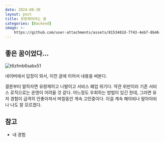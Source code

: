 ```yaml
---
date: 2024-08-30
layout: post
title: 유량제어라는 꿈
categories: [Backend]
image: >-
    https://github.com/user-attachments/assets/8153482d-7743-4eb7-8b46-66d4e001b48a
---
```


## 좋은 꿈이었다...

![t6zfmb6sabx51](https://github.com/user-attachments/assets/78855300-2ee7-4d9e-924e-346dc076d4d4)

네이버에서 답장이 와서, 이전 글에 이어서 내용을 써본다.

결론부터 말하자면 유량제어고 나발이고 서비스 폐업 위기다.
약관 위반이라 기존 서비스 로직으로는 운영이 어려울 것 같다.
어느정도 우회하는 방법이 있긴 한데, 그러면 유저 경험이 급격히 안좋아져서 며칠동안 계속 고민중이다. 이걸 계속 해야되나 말아야되나 나도 잘 모르겠다.

## 참고

- 내 경험